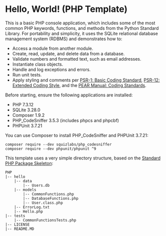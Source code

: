 # Hello, World! (PHP Template)

This is a basic PHP console application, which includes some of the most common PHP keywords, functions, and methods from the Python Standard Library. For portability and simplicity, it uses the SQLite relational database management system (RDBMS) and demonstrates how to:

- Access a module from another module.
- Create, read, update, and delete data from a database.
- Validate numbers and formatted text, such as email addresses.
- Instantiate class objects.
- Handle and log exceptions and errors.
- Run unit tests.
- Apply styling and comments per [PSR-1: Basic Coding Standard](https://www.php-fig.org/psr/psr-1/), [PSR-12: Extended Coding Style](https://www.php-fig.org/psr/psr-12/), and the [PEAR Manual: Coding Standards](https://pear.php.net/manual/en/standards.php).

Before starting, ensure the following applications are installed:

- PHP 7.3.12
- SQLite 3.28.0
- Composer 1.9.2
- PHP_CodeSniffer 3.5.3 (includes phpcs and phpcbf)
- PHPUnit 3.7.21

You can use Composer to install PHP_CodeSniffer and PHPUnit 3.7.21:

    composer require --dev squizlabs/php_codesniffer
    composer require --dev phpunit/phpunit ^9

This template uses a very simple directory structure, based on the [Standard PHP Package Skeleton](https://github.com/php-pds/skeleton):

    PHP
    |-- hello
        |-- data
            |-- Users.db
        |-- models
            |-- CommonFunctions.php
            |-- DatabaseFunctions.php
            |-- User.class.php
        |-- ErrorLog.txt
        |-- Hello.php
    |-- tests
        |-- CommonFunctionsTests.php
    |-- LICENSE
    |-- README.MD
